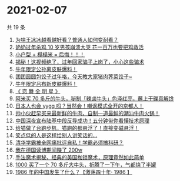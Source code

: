 # 2021-02-07

共 19 条

<!-- BEGIN ZHIHUVIDEO -->
<!-- 最后更新时间 Sun Feb 07 2021 07:06:43 GMT+0800 (CST) -->
1. [为啥王冰冰越看越好看？普通人如何变耐看？](https://www.zhihu.com/zvideo/1341411925465538560)
1. [奶奶过年杀鸡 10 岁男孩崩溃大哭  花一百万也要把鸡救活](https://www.zhihu.com/zvideo/1340641254577709058)
1. [小户型 + 榻榻米 = 后悔！！！](https://www.zhihu.com/zvideo/1341382444793184256)
1. [揭秘！这视频绝了，过年回家骗子上岗了，小心这些骗术](https://www.zhihu.com/zvideo/1341421826631712768)
1. [牛年限定公孙离皮肤爆料！](https://www.zhihu.com/zvideo/1341484613341040640)
1. [团团圆圆包饺子过年咯，今天教大家猪肉荠菜饺子~](https://www.zhihu.com/zvideo/1341406759672688640)
1. [牛年限定吕布新皮肤爆料！](https://www.zhihu.com/zvideo/1341499321439772672)
1. [《 恋 舞 全 明 星 》](https://www.zhihu.com/zvideo/1341490437908017152)
1. [阿米买 70 多斤的牛头，秘制「辣卤牛头」色泽红亮，蘸上干碟真解馋](https://www.zhihu.com/zvideo/1341329555370598400)
1. [日本人也会 yygq 吗？当然会！嘲讽模式全开的京都人！](https://www.zhihu.com/zvideo/1341433641394733056)
1. [帅小伙赶早买来最新鲜的牛肉，自制一道最鲜的潮汕牛肉火锅！](https://www.zhihu.com/zvideo/1341361079767879680)
1. [中国深夜宣布陆基中段反导成功！五分钟带你看懂技术原理](https://www.zhihu.com/zvideo/1341269230529077248)
1. [给猫做了台跑步机，猫跑的都悬浮了！直接变磁悬浮！](https://www.zhihu.com/zvideo/1341408581812527104)
1. [笑点低的人是这样给别人讲笑话的...](https://www.zhihu.com/zvideo/1339989367876808704)
1. [清华学霸被全网痛批评自私！学霸必须搞科研？](https://www.zhihu.com/zvideo/1341180660535554048)
1. [我在德国读博期间赚了 200w](https://www.zhihu.com/zvideo/1340960801528705025)
1. [手法魔术揭秘，经典的美国枷锁魔术，原理竟然如此简单](https://www.zhihu.com/zvideo/1341091861814054912)
1. [1000 买了一个 70 多斤大牛头，折腾了一下午，气都烧了半罐](https://www.zhihu.com/zvideo/1340964952849444864)
1. [1986 年的中国发生了什么？【激荡四十年· 1986 】](https://www.zhihu.com/zvideo/1341148019329372160)
<!-- END ZHIHUVIDEO -->

